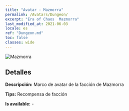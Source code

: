 ```yaml
---
title: "Avatar - Mazmorra"
permalink: /Avatars/Dungeon/
excerpt: "Era of Chaos  Mazmorra"
last_modified_at: 2021-06-03
locale: es
ref: "Dungeon.md"
toc: false
classes: wide
---
```

 ![Mazmorra](/images/a/avatarFrame_45.png)

## Detalles

 **Descripción:** Marco de avatar de la facción de Mazmorra 

 **Tips:** Recompensa de facción 

 **Is available:**  - 

